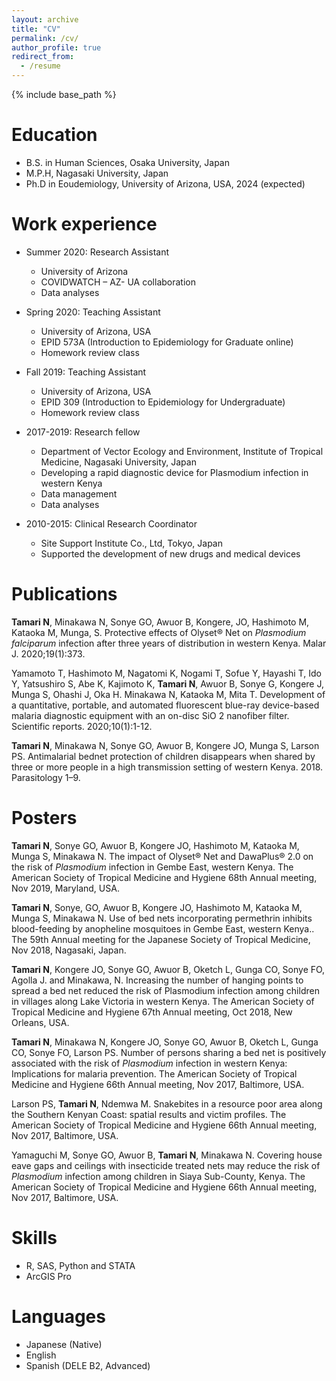 ```yaml
---
layout: archive
title: "CV"
permalink: /cv/
author_profile: true
redirect_from:
  - /resume
---
```


{% include base_path %}

Education
======
* B.S. in Human Sciences, Osaka University, Japan
* M.P.H, Nagasaki University, Japan
* Ph.D in Eoudemiology, University of Arizona, USA, 2024 (expected)

Work experience
======
* Summer 2020: Research Assistant
  * University of Arizona
  * COVIDWATCH – AZ- UA collaboration
  * Data analyses

* Spring 2020: Teaching Assistant
  * University of Arizona, USA
  * EPID 573A (Introduction to Epidemiology for Graduate online)
  * Homework review class

* Fall 2019: Teaching Assistant
  * University of Arizona, USA
  * EPID 309 (Introduction to Epidemiology for Undergraduate)
  * Homework review class

* 2017-2019: Research fellow
  * Department of Vector Ecology and Environment, Institute of Tropical Medicine, Nagasaki University, Japan
  * Developing a rapid diagnostic device for Plasmodium infection in western Kenya
  * Data management
  * Data analyses

* 2010-2015: Clinical Research Coordinator
  * Site Support Institute Co., Ltd, Tokyo, Japan
  * Supported the development of new drugs and medical devices


Publications
======
<b>Tamari N</b>, Minakawa N, Sonye GO, Awuor B, Kongere, JO, Hashimoto M, Kataoka M, Munga, S. Protective effects of Olyset® Net on <i>Plasmodium falciparum</i> infection after three years of distribution in western Kenya. Malar J. 2020;19(1):373.

Yamamoto T, Hashimoto M, Nagatomi K, Nogami T, Sofue Y, Hayashi T, Ido Y, Yatsushiro S, Abe K, Kajimoto K, <b>Tamari N</b>, Awuor B, Sonye G, Kongere J, Munga S, Ohashi J, Oka H. Minakawa N, Kataoka M, Mita T. Development of a quantitative, portable, and automated fluorescent blue-ray device-based malaria diagnostic equipment with an on-disc SiO 2 nanofiber filter. Scientific reports. 2020;10(1):1-12.

<b>Tamari N</b>, Minakawa N, Sonye GO, Awuor B, Kongere JO, Munga S, Larson PS. Antimalarial bednet protection of children disappears when shared by three or more people in a high transmission setting of western Kenya. 2018. Parasitology 1–9.


Posters
======
<b>Tamari N</b>, Sonye GO, Awuor B, Kongere JO, Hashimoto M, Kataoka M, Munga S, Minakawa N. The impact of Olyset® Net and DawaPlus® 2.0 on the risk of <i>Plasmodium</i> infection in Gembe East, western Kenya. The American Society of Tropical Medicine and Hygiene 68th Annual meeting, Nov 2019, Maryland, USA.

<b>Tamari N</b>, Sonye, GO, Awuor B, Kongere JO, Hashimoto M, Kataoka M, Munga S, Minakawa N. Use of bed nets incorporating permethrin inhibits blood-feeding by anopheline mosquitoes in Gembe East, western Kenya.. The 59th Annual meeting for the Japanese Society of Tropical Medicine, Nov 2018, Nagasaki, Japan.

<b>Tamari N</b>, Kongere JO, Sonye GO, Awuor B, Oketch L, Gunga CO, Sonye FO, Agolla J. and Minakawa, N. Increasing the number of hanging points to spread a bed net reduced the risk of Plasmodium infection among children in villages along Lake Victoria in western Kenya. The American Society of Tropical Medicine and Hygiene 67th Annual meeting, Oct 2018, New Orleans, USA.

<b>Tamari N</b>, Minakawa N, Kongere JO, Sonye GO, Awuor B, Oketch L, Gunga CO, Sonye FO, Larson PS. Number of persons sharing a bed net is positively associated with the risk of <i>Plasmodium</i> infection in western Kenya: Implications for malaria prevention. The American Society of Tropical Medicine and Hygiene 66th Annual meeting, Nov 2017, Baltimore, USA.

Larson PS, <b>Tamari N</b>, Ndemwa M. Snakebites in a resource poor area along the Southern Kenyan Coast: spatial results and victim profiles. The American Society of Tropical Medicine and Hygiene 66th Annual meeting, Nov 2017, Baltimore, USA.

Yamaguchi M, Sonye GO, Awuor B, <b>Tamari N</b>, Minakawa N. Covering house eave gaps and ceilings with insecticide treated nets may reduce the risk of <i>Plasmodium</i> infection among children in Siaya Sub-County, Kenya. The American Society of Tropical Medicine and Hygiene 66th Annual meeting, Nov 2017, Baltimore, USA.


Skills
======
* R, SAS, Python and STATA
* ArcGIS Pro


Languages
======
* Japanese (Native)
* English
* Spanish (DELE B2, Advanced)
  
